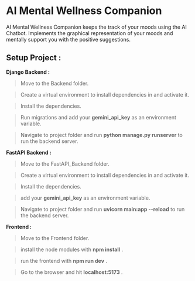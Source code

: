 # AI Mental Wellness Companion

AI Mental Wellness Companion keeps the track of your moods using the AI Chatbot. 
Implements the graphical representation of your moods and mentally support you with the positive suggestions. 

## Setup Project :

**Django Backend :**
>Move to the Backend folder.

>Create a virtual environment to install dependencies in and activate it.

>Install the dependencies.

>Run migrations and add your **gemini_api_key** as an environment variable.

>Navigate to project folder and run **python manage.py runserver** to run the backend server.

**FastAPI Backend :**
>Move to the FastAPI_Backend folder.

>Create a virtual environment to install dependencies in and activate it.

>Install the dependencies.

>add your **gemini_api_key** as an environment variable.

>Navigate to project folder and run **uvicorn main:app --reload** to run the backend server.

**Frontend :**
>Move to the Frontend folder.

>install the node modules with **npm install** .

>run the frontend with **npm run dev** .

>Go to the browser and hit **localhost:5173** .